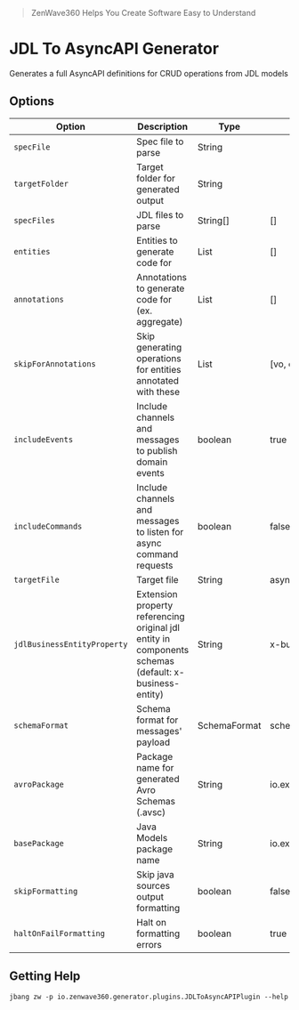 > ZenWave360 Helps You Create Software Easy to Understand

# JDL To AsyncAPI Generator

Generates a full AsyncAPI definitions for CRUD operations from JDL models

## Options

| **Option**                  | **Description**                                                                                       | **Type**     | **Default**             | **Values**   |
|-----------------------------|-------------------------------------------------------------------------------------------------------|--------------|-------------------------|--------------|
| `specFile`                  | Spec file to parse                                                                                    | String       |                         |              |
| `targetFolder`              | Target folder for generated output                                                                    | String       |                         |              |
| `specFiles`                 | JDL files to parse                                                                                    | String[]     | []                      |              |
| `entities`                  | Entities to generate code for                                                                         | List         | []                      |              |
| `annotations`               | Annotations to generate code for (ex. aggregate)                                                      | List         | []                      |              |
| `skipForAnnotations`        | Skip generating operations for entities annotated with these                                          | List         | [vo, embedded, skip]    |              |
| `includeEvents`             | Include channels and messages to publish domain events                                                | boolean      | true                    |              |
| `includeCommands`           | Include channels and messages to listen for async command requests                                    | boolean      | false                   |              |
| `targetFile`                | Target file                                                                                           | String       | asyncapi.yml            |              |
| `jdlBusinessEntityProperty` | Extension property referencing original jdl entity in components schemas (default: x-business-entity) | String       | x-business-entity       |              |
| `schemaFormat`              | Schema format for messages' payload                                                                   | SchemaFormat | schema                  | schema, avro |
| `avroPackage`               | Package name for generated Avro Schemas (.avsc)                                                       | String       | io.example.domain.model |              |
| `basePackage`               | Java Models package name                                                                              | String       | io.example.domain.model |              |
| `skipFormatting`            | Skip java sources output formatting                                                                   | boolean      | false                   |              |
| `haltOnFailFormatting`      | Halt on formatting errors                                                                             | boolean      | true                    |              |

## Getting Help

```shell
jbang zw -p io.zenwave360.generator.plugins.JDLToAsyncAPIPlugin --help
```
